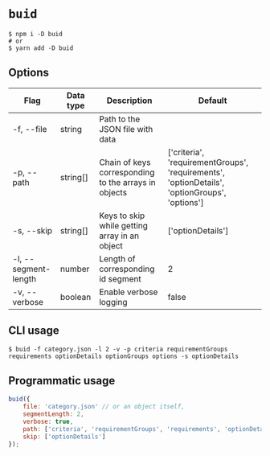 # `buid`

```shell script
$ npm i -D buid
# or
$ yarn add -D buid
```

## Options

| Flag                | Data type | Description                                          | Default                                                                                       |
|---------------------|-----------|------------------------------------------------------|-----------------------------------------------------------------------------------------------|
| -f, --file           | string    | Path to the JSON file with data                      |                                                                                               |
| -p, --path           | string[]  | Chain of keys corresponding to the arrays in objects | ['criteria', 'requirementGroups', 'requirements', 'optionDetails', 'optionGroups', 'options'] |
| -s, --skip           | string[]  | Keys to skip while getting array in an object        | ['optionDetails']                                                                             |
| -l, --segment-length | number    | Length of corresponding id segment                   | 2                                                                                             |
| -v, --verbose        | boolean   | Enable verbose logging                               | false                                                                                         |

## CLI usage

```shell script
$ buid -f category.json -l 2 -v -p criteria requirementGroups requirements optionDetails optionGroups options -s optionDetails
```

## Programmatic usage

```javascript
buid({
    file: 'category.json' // or an object itself,
    segmentLength: 2,
    verbose: true,
    path: ['criteria', 'requirementGroups', 'requirements', 'optionDetails', 'optionGroups', 'options'],
    skip: ['optionDetails'] 
});
```

